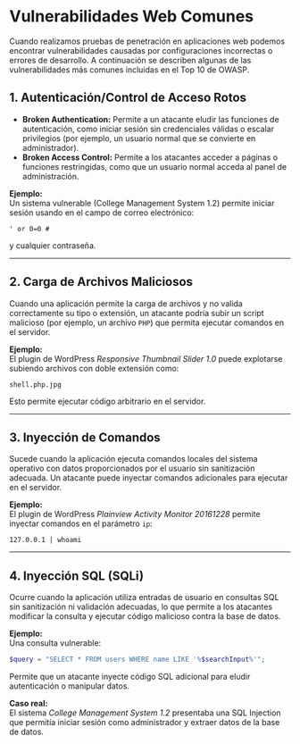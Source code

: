 # Vulnerabilidades Web Comunes

Cuando realizamos pruebas de penetración en aplicaciones web podemos encontrar vulnerabilidades causadas por configuraciones incorrectas o errores de desarrollo. A continuación se describen algunas de las vulnerabilidades más comunes incluidas en el Top 10 de OWASP.

## 1. Autenticación/Control de Acceso Rotos

- **Broken Authentication:** Permite a un atacante eludir las funciones de autenticación, como iniciar sesión sin credenciales válidas o escalar privilegios (por ejemplo, un usuario normal que se convierte en administrador).
- **Broken Access Control:** Permite a los atacantes acceder a páginas o funciones restringidas, como que un usuario normal acceda al panel de administración.

**Ejemplo:**  
Un sistema vulnerable (College Management System 1.2) permite iniciar sesión usando en el campo de correo electrónico:
```
' or 0=0 #
```
y cualquier contraseña.

---

## 2. Carga de Archivos Maliciosos

Cuando una aplicación permite la carga de archivos y no valida correctamente su tipo o extensión, un atacante podría subir un script malicioso (por ejemplo, un archivo `PHP`) que permita ejecutar comandos en el servidor.

**Ejemplo:**  
El plugin de WordPress *Responsive Thumbnail Slider 1.0* puede explotarse subiendo archivos con doble extensión como:
```
shell.php.jpg
```
Esto permite ejecutar código arbitrario en el servidor.

---

## 3. Inyección de Comandos

Sucede cuando la aplicación ejecuta comandos locales del sistema operativo con datos proporcionados por el usuario sin sanitización adecuada. Un atacante puede inyectar comandos adicionales para ejecutar en el servidor.

**Ejemplo:**  
El plugin de WordPress *Plainview Activity Monitor 20161228* permite inyectar comandos en el parámetro `ip`:
```
127.0.0.1 | whoami
```

---

## 4. Inyección SQL (SQLi)

Ocurre cuando la aplicación utiliza entradas de usuario en consultas SQL sin sanitización ni validación adecuadas, lo que permite a los atacantes modificar la consulta y ejecutar código malicioso contra la base de datos.

**Ejemplo:**  
Una consulta vulnerable:
```php
$query = "SELECT * FROM users WHERE name LIKE '%$searchInput%'";
```
Permite que un atacante inyecte código SQL adicional para eludir autenticación o manipular datos.

**Caso real:**  
El sistema *College Management System 1.2* presentaba una SQL Injection que permitía iniciar sesión como administrador y extraer datos de la base de datos.

